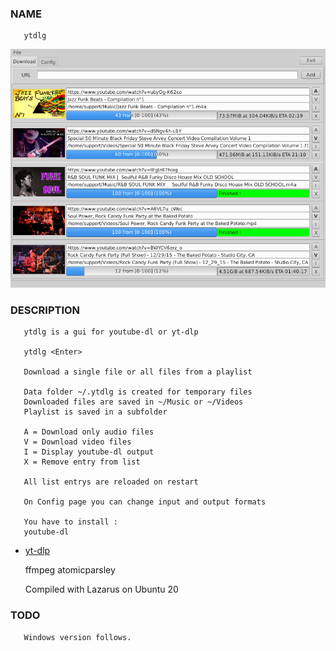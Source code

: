 ### NAME

       ytdlg

![Main Page](/res/ytdlg.png)


### DESCRIPTION

       ytdlg is a gui for youtube-dl or yt-dlp

       ytdlg <Enter>

       Download a single file or all files from a playlist

       Data folder ~/.ytdlg is created for temporary files
       Downloaded files are saved in ~/Music or ~/Videos
       Playlist is saved in a subfolder

       A = Download only audio files
       V = Download video files
       I = Display youtube-dl output
       X = Remove entry from list

       All list entrys are reloaded on restart

       On Config page you can change input and output formats

       You have to install :
       youtube-dl

   -   [yt-dlp][yt-dlp]

       ffmpeg
       atomicparsley

       Compiled with Lazarus on Ubuntu 20

### TODO

       Windows version follows.

[yt-dlp]: https://github.com/yt-dlp/yt-dlp

